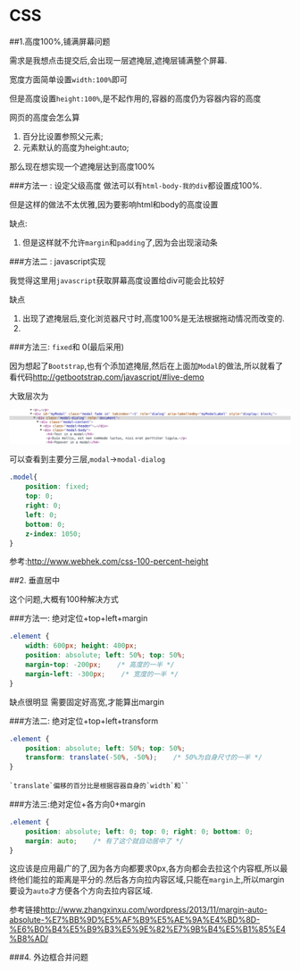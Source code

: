 # CSS

##1.高度100%,铺满屏幕问题

需求是我想点击提交后,会出现一层遮掩层,遮掩层铺满整个屏幕.

宽度方面简单设置`width:100%`即可

但是高度设置`height:100%`,是不起作用的,容器的高度仍为容器内容的高度

网页的高度会怎么算

1. 百分比设置参照父元素;
2. 元素默认的高度为height:auto;

那么现在想实现一个遮掩层达到高度100%

###方法一 : 设定父级高度
做法可以有`html-body-我的div`都设置成100%.

但是这样的做法不太优雅,因为要影响html和body的高度设置

缺点:
1. 但是这样就不允许`margin`和`padding`了,因为会出现滚动条

###方法二 : javascript实现

我觉得这里用`javascript`获取屏幕高度设置给div可能会比较好

缺点

1. 出现了遮掩层后,变化浏览器尺寸时,高度100%是无法根据拖动情况而改变的.
2. 

###方法三: `fixed`和 0(最后采用)

因为想起了`Bootstrap`,也有个添加遮掩层,然后在上面加`Modal`的做法,所以就看了看代码<http://getbootstrap.com/javascript/#live-demo>

大致层次为

![Bootstrap_modal](QQ20160223-0.png)

可以查看到主要分三层,`modal`->`modal-dialog`

```css
.model{
    position: fixed;
    top: 0;
    right: 0;
    left: 0;
    bottom: 0;
    z-index: 1050;
}
```

参考:<http://www.webhek.com/css-100-percent-height>

##2. 垂直居中

这个问题,大概有100种解决方式

###方法一: 绝对定位+top+left+margin

```css
.element {
    width: 600px; height: 400px;
    position: absolute; left: 50%; top: 50%;
    margin-top: -200px;    /* 高度的一半 */
    margin-left: -300px;    /* 宽度的一半 */
}
```

缺点很明显 需要固定好高宽,才能算出margin

###方法二: 绝对定位+top+left+transform

```css
.element {
    position: absolute; left: 50%; top: 50%;
    transform: translate(-50%, -50%);    /* 50%为自身尺寸的一半 */
}

`translate`偏移的百分比是根据容器自身的`width`和``
```

###方法三:绝对定位+各方向0+margin

```css
.element {
    position: absolute; left: 0; top: 0; right: 0; bottom: 0;
    margin: auto;    /* 有了这个就自动居中了 */
}
```

这应该是应用最广的了,因为各方向都要求0px,各方向都会去拉这个内容框,所以最终他们能拉的距离是平分的.然后各方向拉内容区域,只能在`margin`上,所以margin要设为`auto`才方便各个方向去拉内容区域.

参考链接<http://www.zhangxinxu.com/wordpress/2013/11/margin-auto-absolute-%E7%BB%9D%E5%AF%B9%E5%AE%9A%E4%BD%8D-%E6%B0%B4%E5%B9%B3%E5%9E%82%E7%9B%B4%E5%B1%85%E4%B8%AD/>

###4. 外边框合并问题

